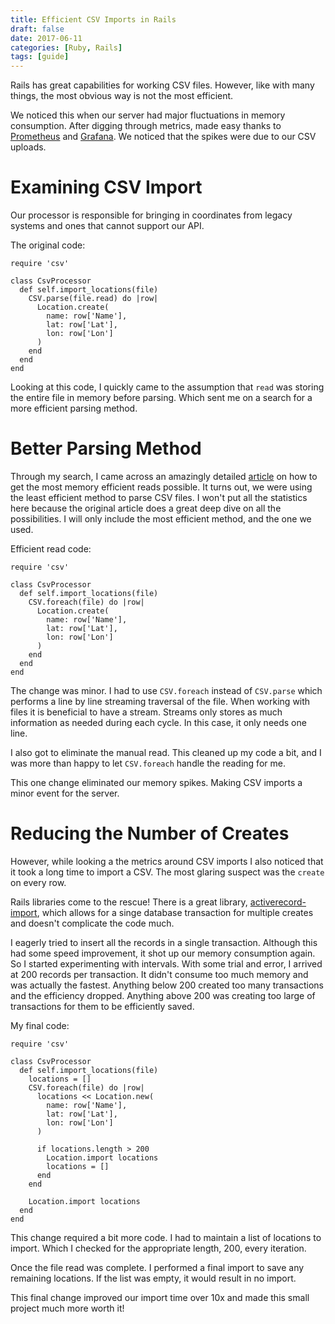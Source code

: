 ```yaml
---
title: Efficient CSV Imports in Rails
draft: false
date: 2017-06-11
categories: [Ruby, Rails]
tags: [guide]
---
```

Rails has great capabilities for working CSV files. However, like with many
things, the most obvious way is not the most efficient.

We noticed this when our server had major fluctuations in memory consumption.
After digging through metrics, made easy thanks to
[Prometheus](https://prometheus.io) and [Grafana](https://grafana.com). We noticed that the spikes were due to our CSV
uploads. 

# Examining CSV Import

Our processor is responsible for bringing in coordinates
from legacy systems and ones that cannot support our API.

The original code:

    require 'csv'
    
    class CsvProcessor
      def self.import_locations(file)
        CSV.parse(file.read) do |row|
          Location.create(
            name: row['Name'],
            lat: row['Lat'],
            lon: row['Lon']
          )
        end
      end
    end

Looking at this code, I quickly came to the assumption that
`read` was storing the entire file in memory before parsing.
Which sent me on a search for a more efficient parsing method.

# Better Parsing Method

Through my search, I came across an amazingly detailed [article](https://dalibornasevic.com/posts/68-processing-large-csv-files-with-ruby) on how to get the
most memory efficient reads possible. It turns out, we were using the least
efficient method to parse CSV files. I won't put all the statistics here because
the original article does a great deep dive on all the possibilities.
I will only include the most efficient method, and the one we used.

Efficient read code:

    require 'csv'
    
    class CsvProcessor
      def self.import_locations(file)
        CSV.foreach(file) do |row|
          Location.create(
            name: row['Name'],
            lat: row['Lat'],
            lon: row['Lon']
          )
        end
      end
    end

The change was minor. I had to use `CSV.foreach` instead of `CSV.parse` which
performs a line by line streaming traversal of the file. When working with files
it is beneficial to have a stream. Streams only stores as much information as 
needed during each cycle. In this case, it only needs one line.

I also got to eliminate the manual read. This cleaned up my code a bit, and I was
more than happy to let `CSV.foreach` handle the reading for me.

This one change eliminated our memory spikes. Making CSV imports a
minor event for the server.

# Reducing the Number of Creates

However, while looking a the metrics around CSV imports I also noticed that it
took a long time to import a CSV. The most glaring suspect was the `create` on
every row.

Rails libraries come to the rescue! There is a great library,
[activerecord-import](https://github.com/zdennis/activerecord-import), which allows for a singe database transaction for multiple
creates and doesn't complicate the code much.

I eagerly tried to insert all the records in a single transaction. Although this
had some speed improvement, it shot up our memory consumption again. So I started
experimenting with intervals. With some trial and error, I arrived at 200
records per transaction. It didn't consume too much memory and was actually the
fastest. Anything below 200 created too many transactions and the efficiency
dropped. Anything above 200 was creating too large of transactions for them to
be efficiently saved.

My final code:

    require 'csv'
    
    class CsvProcessor
      def self.import_locations(file)
        locations = []
        CSV.foreach(file) do |row|
          locations << Location.new(
            name: row['Name'],
            lat: row['Lat'],
            lon: row['Lon']
          )
    
          if locations.length > 200
            Location.import locations
            locations = []
          end
        end
    
        Location.import locations
      end
    end

This change required a bit more code. I had to maintain a list of locations to
import. Which I checked for the appropriate length, 200, every
iteration.

Once the file read was complete. I performed a final import to save
any remaining locations. If the list was empty, it would
result in no import.

This final change improved our import time over 10x and made this small project
much more worth it!


